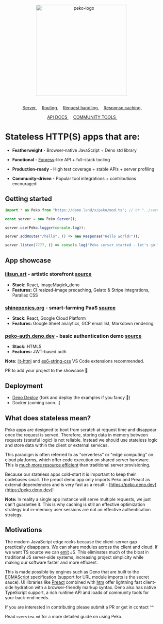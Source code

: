 <p align="center">
    <img 
        height="300px"
        style="margin: 1rem auto;"
        src="https://raw.githubusercontent.com/sebringrose/peko/main/examples/preact/src/assets/logo_light_alpha.png" alt="peko-logo" 
    />
</p>

<p align="center">
    <span>
        &nbsp;
        <a href="https://raw.githubusercontent.com/sebringrose/peko/main/overview.md#server">
            Server
        </a>
        &nbsp;
    </span>
    <span>
        &nbsp;
        <a href="https://raw.githubusercontent.com/sebringrose/peko/main/overview.md#routing">
            Routing
        </a>
        &nbsp;
    </span>
    <span>
        &nbsp;
        <a href="https://raw.githubusercontent.com/sebringrose/peko/main/overview.md#request-handling">
            Request handling
        </a>
        &nbsp;
    </span>
    <span>
        &nbsp;
        <a href="https://raw.githubusercontent.com/sebringrose/peko/main/overview.md#response-caching">
            Response caching
        </a>
        &nbsp;
    </span>
</p>

<p align="center">
    <span>
        &nbsp;
            <a href="https://doc.deno.land/https://deno.land/x/peko/mod.ts">
                API DOCS
            </a>
        &nbsp;
    </span>
    <span>
        &nbsp;
            <a href="https://github.com/sebringrose/pekommunity">
                COMMUNITY TOOLS
            </a>
        &nbsp;
    </span>
</p>

<h1>Stateless HTTP(S) apps that are:</h1>

- <strong>Featherweight</strong> - Browser-native JavaScript + Deno std library

- <strong>Functional</strong> - [Express](https://github.com/expressjs/express)-like API + full-stack tooling

- <strong>Production-ready</strong> - High test coverage + stable APIs + server profiling

- <strong>Community-driven</strong> - Popular tool integrations + contributions encouraged 

<h2>Getting started</h2>

```js
import * as Peko from "https://deno.land/x/peko/mod.ts"; // or "../server.ts" for super featherweight 

const server = new Peko.Server();

server.use(Peko.logger(console.log));

server.addRoute("/hello", () => new Response("Hello world!"));

server.listen(7777, () => console.log("Peko server started - let's go!"));
```

<h2>App showcase</h2>

### [iiisun.art](https://iiisun.art) - artistic storefront [source](https://github.com/sebringrose/third-sun/blob/main/server.ts)
- **Stack:** React, ImageMagick_deno
- **Features:** CI resized-image precaching, Gelato & Stripe integrations, Parallax CSS

### [shineponics.org](https://shineponics.org) - smart-farming PaaS [source](https://github.com/shine-systems/shineponics/blob/main/server.ts)
- **Stack:** React, Google Cloud Platform
- **Features:** Google Sheet analytics, GCP email list, Markdown rendering

### [peko-auth.deno.dev](https://peko-auth.deno.dev) - basic authentication demo [source](https://github.com/sebringrose/peko/blob/main/examples/auth/app.ts)
- **Stack:** HTML5
- **Features:** JWT-based auth

**Note:** [lit-html](https://marketplace.visualstudio.com/items?itemName=bierner.lit-html) and [es6-string-css](https://marketplace.visualstudio.com/items?itemName=bashmish.es6-string-css) VS Code extensions recommended.

PR to add your project to the showcase 🙌

<h2>Deployment</h2>

- [Deno Deploy](https://dash.deno.com/projects) (fork and deploy the examples if you fancy 💖)
- Docker (coming soon...)

<h2>What does stateless mean?</h2>

Peko apps are designed to boot from scratch at request time and disappear once the request is served. Therefore, storing data in memory between requests (stateful logic) is not reliable. Instead we should use stateless logic and store data within the client or external services.

This paradigm is often referred to as "serverless" or "edge computing" on cloud platforms, which offer code execution on shared server hardware. This is [much more resource efficient](https://developer.ibm.com/blogs/the-future-is-serverless/) than traditional server provisioning.

Because our stateless apps cold-start it is important to keep their codebases small. The preact demo app only imports Peko and Preact as external dependencies and is very fast as a result - [https://peko.deno.dev](https://peko.deno.dev)!

<strong>Note:</strong> In reality a single app instance will serve multiple requests, we just can't guarantee it. This is why caching is still an effective optimization strategy but in-memory user sessions are not an effective authentication strategy.

<h2 id="cool">Motivations</h2>

The modern JavaScript edge rocks because the client-server gap practically disappears. We can share modules across the client and cloud. If we want TS source we can [emit](https://github.com/denoland/deno_emit) JS. This eliminates much of the bloat in traditional JS server-side systems, increasing project simplicity while making our software faster and more efficient.

This is made possible by engines such as Deno that are built to the [ECMAScript](https://tc39.es/) specification</a> (support for URL module imports is the secret sauce). UI libraries like [Preact](https://github.com/preactjs/preact) combined with [htm](https://github.com/developit/htm) offer lightning fast client-side hydration with a browser-friendly markup syntax. Deno also has native TypeScript support, a rich runtime API and loads of community tools for your back-end needs.

If you are interested in contributing please submit a PR or get in contact ^^

Read `overview.md` for a more detailed guide on using Peko.
